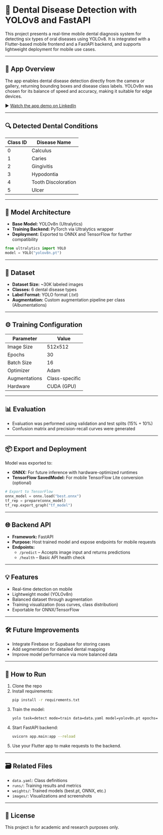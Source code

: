 # 🦷 Dental Disease Detection with YOLOv8 and FastAPI

This project presents a real-time mobile dental diagnosis system for detecting six types of oral diseases using YOLOv8. It is integrated with a Flutter-based mobile frontend and a FastAPI backend, and supports lightweight deployment for mobile use cases.

---

## 📱 App Overview

The app enables dental disease detection directly from the camera or gallery, returning bounding boxes and disease class labels. YOLOv8n was chosen for its balance of speed and accuracy, making it suitable for edge devices.
 
▶️ [Watch the app demo on LinkedIn]([https://www.linkedin.com/posts/your-post-link](https://www.linkedin.com/posts/ziad-ghazaly-a6828b283_artificialintelligence-deeplearning-yolov8-activity-7345865207572848640-FmqN?utm_source=share&utm_medium=member_desktop&rcm=ACoAAETrIDAB2VqJsrYbntfFRs1iXmofFvHGC1U))


---

## 🔍 Detected Dental Conditions

| Class ID | Disease Name            |
|----------|-------------------------|
| 0        | Calculus                |
| 1        | Caries                  |
| 2        | Gingivitis              |
| 3        | Hypodontia              |
| 4        | Tooth Discoloration     |
| 5        | Ulcer                   |

---

## 🧠 Model Architecture

- **Base Model:** YOLOv8n (Ultralytics)
- **Training Backend:** PyTorch via Ultralytics wrapper
- **Deployment:** Exported to ONNX and TensorFlow for further compatibility

```python
from ultralytics import YOLO
model = YOLO("yolov8n.pt")
```

---

## 📁 Dataset

- **Dataset Size:** ~30K labeled images
- **Classes:** 6 dental disease types
- **Label Format:** YOLO format (.txt)
- **Augmentation:** Custom augmentation pipeline per class (Albumentations)

---

## ⚙️ Training Configuration

| Parameter        | Value           |
|------------------|-----------------|
| Image Size       | 512x512         |
| Epochs           | 30              |
| Batch Size       | 16              |
| Optimizer        | Adam            |
| Augmentations    | Class-specific  |
| Hardware         | CUDA (GPU)      |

---

## 📊 Evaluation

- Evaluation was performed using validation and test splits (15% + 10%)
- Confusion matrix and precision-recall curves were generated

---

## 📦 Export and Deployment

Model was exported to:
- **ONNX:** For future inference with hardware-optimized runtimes
- **TensorFlow SavedModel:** For mobile TensorFlow Lite conversion (optional)

```python
# Export to TensorFlow
onnx_model = onnx.load("best.onnx")
tf_rep = prepare(onnx_model)
tf_rep.export_graph("tf_model")
```

---

## 🌐 Backend API

- **Framework:** FastAPI
- **Purpose:** Host trained model and expose endpoints for mobile requests
- **Endpoints:**
  - `/predict` – Accepts image input and returns predictions
  - `/health` – Basic API health check

---

## 💡 Features

- Real-time detection on mobile
- Lightweight model (YOLOv8n)
- Balanced dataset through augmentation
- Training visualization (loss curves, class distribution)
- Exportable for ONNX/TensorFlow

---

## 🛠 Future Improvements

- Integrate Firebase or Supabase for storing cases
- Add segmentation for detailed dental mapping
- Improve model performance via more balanced data

---

## 🏁 How to Run

1. Clone the repo
2. Install requirements:
   ```bash
   pip install -r requirements.txt
   ```
3. Train the model:
   ```bash
   yolo task=detect mode=train data=data.yaml model=yolov8n.pt epochs=30 imgsz=320
   ```
4. Start FastAPI backend:
   ```bash
   uvicorn app.main:app --reload
   ```
5. Use your Flutter app to make requests to the backend.

---

## 🗃 Related Files

- `data.yaml`: Class definitions
- `runs/`: Training results and metrics
- `weights/`: Trained models (best.pt, ONNX, etc.)
- `images/`: Visualizations and screenshots

---

## 📜 License

This project is for academic and research purposes only.
